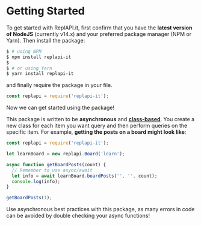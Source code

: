 # Getting Started

To get started with ReplAPI.it, first confirm that you have the **latest version of NodeJS** (currently v14.x) and your preferred package manager (NPM or Yarn). Then install the package:

```bash
$ # using NPM
$ npm install replapi-it
$
$ # or using Yarn
$ yarn install replapi-it
```

and finally require the package in your file.

```js
const replapi = require('replapi-it');
```

Now we can get started using the package!

This package is written to be **asynchronous** and **[class-based](https://developer.mozilla.org/en-US/docs/Web/JavaScript/Reference/Classes)**. You create a new class for each item you want query and then perform queries on the specific item. For example, **getting the posts on a board might look like**:

```js
const replapi = require('replapi-it');

let learnBoard = new replapi.Board('learn');

async function getBoardPosts(count) {
  // Remember to use async/await
  let info = await learnBoard.boardPosts('', '', count);
  console.log(info);
}

getBoardPosts(1);
```

Use asynchronous best practices with this package, as many errors in code can be avoided by double checking your async functions!